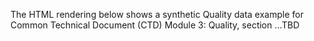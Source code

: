 The HTML rendering below shows a synthetic Quality data example for Common Technical Document (CTD) Module 3: Quality, section …TBD